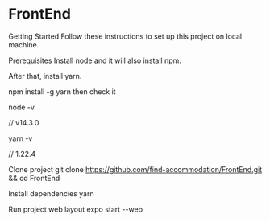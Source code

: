 # FrontEnd

Getting Started
Follow these instructions to set up this project on local machine.

Prerequisites
Install node and it will also install npm.

After that, install yarn.

  npm install -g yarn
then check it

  node -v

// v14.3.0

  yarn -v

// 1.22.4

Clone project
  git clone https://github.com/find-accommodation/FrontEnd.git && cd FrontEnd

Install dependencies
  yarn

Run project web layout
  expo start --web
